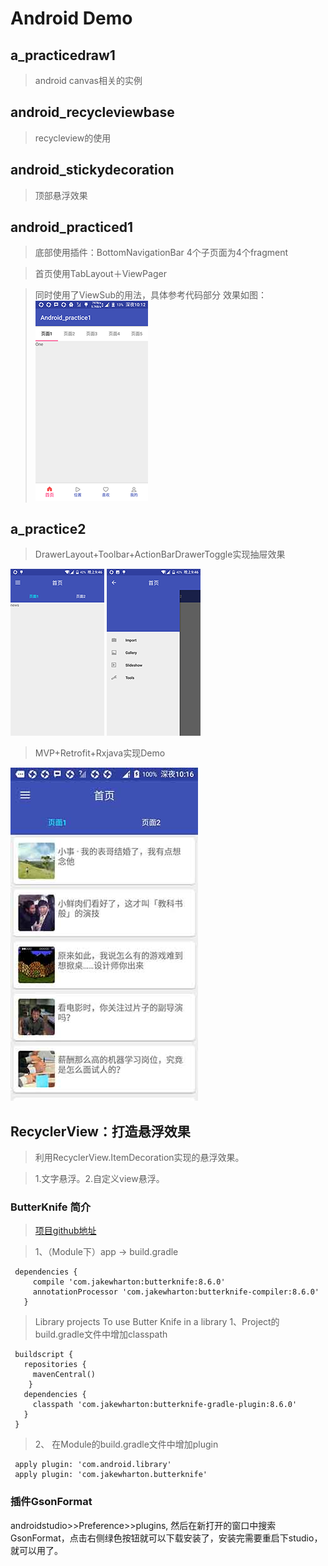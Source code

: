 # Android Demo

## a_practicedraw1
  > android canvas相关的实例
  
## android_recycleviewbase
  > recycleview的使用
  
## android_stickydecoration 
  > 顶部悬浮效果
  
## android_practiced1
 > 底部使用插件：BottomNavigationBar 4个子页面为4个fragment
 
 > 首页使用TabLayout＋ViewPager
 
 > 同时使用了ViewSub的用法，具体参考代码部分
 效果如图：![](https://github.com/xueyeqing/Android/blob/master/android_practice1/src/main/res/drawable/hd.png)
  
## a_practice2
  > DrawerLayout+Toolbar+ActionBarDrawerToggle实现抽屉效果

 ![](https://github.com/xueyeqing/Android/blob/master/a_practice2/src/main/res/drawable/a.png) ![](https://github.com/xueyeqing/Android/blob/master/a_practice2/src/main/res/drawable/b.png)
  
  > MVP+Retrofit+Rxjava实现Demo
  
 ![](https://github.com/xueyeqing/Android/blob/master/a_practice2/src/main/res/drawable/c.png)

## RecyclerView：打造悬浮效果
  > 利用RecyclerView.ItemDecoration实现的悬浮效果。
  
  > 1.文字悬浮。2.自定义view悬浮。
  

  
### ButterKnife 简介
  > [项目github地址](https://github.com/JakeWharton/butterknife)
  
  > 1、（Module下）app -> build.gradle 
  ```
   dependencies {
       compile 'com.jakewharton:butterknife:8.6.0'
       annotationProcessor 'com.jakewharton:butterknife-compiler:8.6.0'
     }
   ```
   
  > Library projects To use Butter Knife in a library 
  1、Project的build.gradle文件中增加classpath
  ```
   buildscript {
     repositories {
       mavenCentral()
      }
     dependencies {
       classpath 'com.jakewharton:butterknife-gradle-plugin:8.6.0'
     }
   }
  ```
  
 >2、 在Module的build.gradle文件中增加plugin
 ```
  apply plugin: 'com.android.library'
  apply plugin: 'com.jakewharton.butterknife'
 ```
 
### 插件GsonFormat
  androidstudio>>Preference>>plugins,
  然后在新打开的窗口中搜索GsonFormat，点击右侧绿色按钮就可以下载安装了，安装完需要重启下studio，就可以用了。
  
